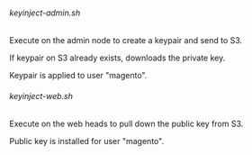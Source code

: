 ###### keyinject-admin.sh
Execute on the admin node to create a keypair and send to S3.

If keypair on S3 already exists, downloads the private key.

Keypair is applied to user "magento".


###### keyinject-web.sh
Execute on the web heads to pull down the public key from S3.

Public key is installed for user "magento".
